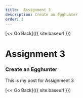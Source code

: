 ```yaml
---
title:  Assignment 3
description: Create an Egghunter
order: 3
---
```


[&lt;&lt; Go Back]({{ site.baseurl }})

# Assignment 3
### Create an Egghunter

This is my post for Assignment 3

[&lt;&lt; Go Back]({{ site.baseurl }})
